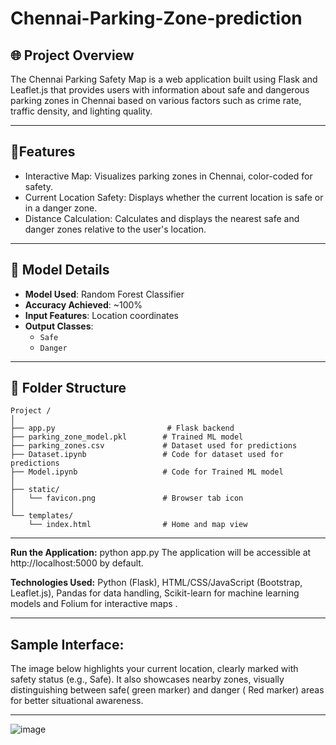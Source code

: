 # Chennai-Parking-Zone-prediction
## 🌐 Project Overview
The Chennai Parking Safety Map is a web application built using Flask and Leaflet.js that provides users with information about safe and dangerous parking zones in Chennai based on various factors such as crime rate, traffic density, and lighting quality.

---

## 🧠Features
- Interactive Map: Visualizes parking zones in Chennai, color-coded for safety.
- Current Location Safety: Displays whether the current location is safe or in a danger zone.
- Distance Calculation: Calculates and displays the nearest safe and danger zones relative to the user's location.

---

## 🧪 Model Details

- **Model Used**: Random Forest Classifier
- **Accuracy Achieved**: ~100%
- **Input Features**: Location coordinates
- **Output Classes**:  
  - `Safe`  
  - `Danger`

---

## 📁 Folder Structure

```
Project /
│
├── app.py                         # Flask backend
├── parking_zone_model.pkl        # Trained ML model
├── parking_zones.csv             # Dataset used for predictions
├── Dataset.ipynb                 # Code for dataset used for predictions
├── Model.ipynb                   # Code for Trained ML model
│
├── static/
│   └── favicon.png               # Browser tab icon
│
└── templates/
    └── index.html                # Home and map view
```

---
**Run the Application:**
python app.py
The application will be accessible at http://localhost:5000 by default.


**Technologies Used:** 
Python (Flask),
HTML/CSS/JavaScript (Bootstrap, Leaflet.js),
Pandas for data handling,
Scikit-learn for machine learning models and 
Folium for interactive maps .

---

## Sample Interface:
The image below highlights your current location, clearly marked with safety status (e.g., Safe). It also showcases nearby zones, visually distinguishing between safe( green marker) and danger ( Red marker) areas for better situational awareness.

---
![image](https://github.com/user-attachments/assets/a6fd540d-c98f-4324-8276-5fa168e075cf)
